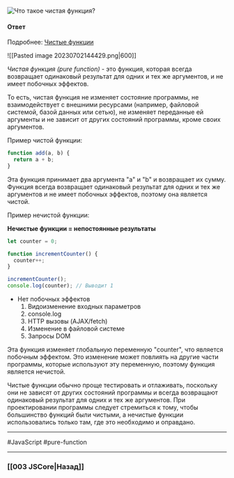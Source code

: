 ![Что такое чистая функция?](https://youtu.be/rlWgI7AvV18?t=401)

#### Ответ

Подробнее: [Чистые функции](https://habr.com/ru/post/437512/)

![[Pasted image 20230702144429.png|600]]

*Чистая функция (pure function)* - это функция, которая всегда возвращает одинаковый результат для одних и тех же аргументов, и не имеет побочных эффектов.

То есть, чистая функция не изменяет состояние программы, не взаимодействует с внешними ресурсами (например, файловой системой, базой данных или сетью), не изменяет переданные ей аргументы и не зависит от других состояний программы, кроме своих аргументов.

Пример чистой функции:

```javascript
function add(a, b) {
  return a + b;
}
```

Эта функция принимает два аргумента "a" и "b" и возвращает их сумму. Функция всегда возвращает одинаковый результат для одних и тех же аргументов и не имеет побочных эффектов, поэтому она является чистой.

Пример нечистой функции:

**Нечистые функции = непостоянные результаты**
```javascript
let counter = 0;

function incrementCounter() {
  counter++;
}

incrementCounter();
console.log(counter); // Выводит 1
```

* Нет побочных эффектов
	1.  Видоизменение входных параметров
	2.  console.log
	3.  HTTP вызовы (AJAX/fetch)
	4.  Изменение в файловой системе
	5.  Запросы DOM

Эта функция изменяет глобальную переменную "counter", что является побочным эффектом. Это изменение может повлиять на другие части программы, которые используют эту переменную, поэтому функция является нечистой.

Чистые функции обычно проще тестировать и отлаживать, поскольку они не зависят от других состояний программы и всегда возвращают одинаковый результат для одних и тех же аргументов. При проектировании программы следует стремиться к тому, чтобы большинство функций были чистыми, а нечистые функции использовались только там, где это необходимо и оправдано.

___
#JavaScript #pure-function

___

### [[003 JSCore|Назад]]